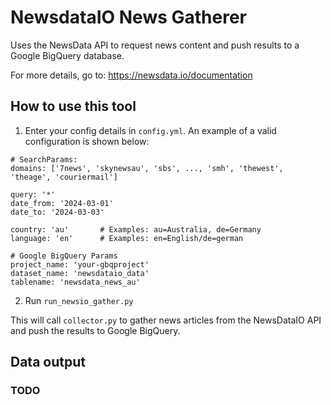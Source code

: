 # NewsdataIO News Gatherer

Uses the NewsData API to request news content and push results to a Google BigQuery database.

For more details, go to: https://newsdata.io/documentation


## How to use this tool
1. Enter your config details in `config.yml`. An example of a valid configuration is shown below:
```
# SearchParams:
domains: ['7news', 'skynewsau', 'sbs', ..., 'smh', 'thewest', 'theage', 'couriermail']

query: '*'
date_from: '2024-03-01'
date_to: '2024-03-03'

country: 'au'       # Examples: au=Australia, de=Germany
language: 'en'      # Examples: en=English/de=german

# Google BigQuery Params
project_name: 'your-gbqproject'
dataset_name: 'newsdataio_data'
tablename: 'newsdata_news_au'
```

2. Run `run_newsio_gather.py`

This will call `collector.py` to gather news articles from the NewsDataIO API and push the results to Google BigQuery.

## Data output





### TODO


